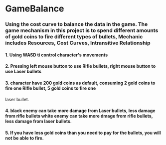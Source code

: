 # GameBalance
### Using the cost curve to balance the data in the game. The game mechanism in this project is to spend different amounts of gold coins to fire different types of bullets, Mechanic includes Resources, Cost Curves, Intransitive Relationship

#### 1. Using WASD ti control character's movements  
#### 2. Pressing left mouse button to use Rifle bullets, right mouse button to use Laser bullets  
#### 3. character have 200 gold coins as default, consuming 2 gold coins to fire one Rifle bullet, 5 gold coins to fire one
laser bullet.  
#### 4. black enemy can take more damage from Laser bullets, less damage from rifle bullets white enemy can take more dmage from rifle bullets, less damage from laser bullets.  
#### 5. If you have less gold coins than you need to pay for the bullets, you will not be able to fire.
